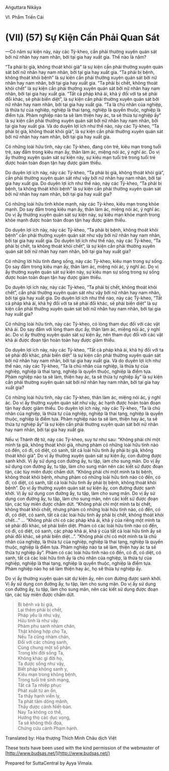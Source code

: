 

Aṅguttara Nikāya

VI. Phẩm Triền Cái

# (VII) (57) Sự Kiện Cần Phải Quan Sát

—Có năm sự kiện này, này các Tỷ-kheo, cần phải thường xuyên quán sát bởi nữ nhân hay nam nhân, bởi tại gia hay xuất gia. Thế nào là năm?

“Ta phải bị già, không thoát khỏi già” là sự kiện cần phải thường xuyên quán sát bởi nữ nhân hay nam nhân, bởi tại gia hay xuất gia. “Ta phải bị bệnh, không thoát khỏi bệnh” là sự kiện cần phải thường xuyên quán sát bởi nữ nhân hay nam nhân, bởi tại gia hay xuất gia. “Ta phải bị chết, không thoát khỏi chết” là sự kiện cần phải thường xuyên quán sát bởi nữ nhân hay nam nhân, bởi tại gia hay xuất gia. “Tất cả pháp khả ái, khả ý đối với ta sẽ phải đổi khác, sẽ phải biến diệt”, là sự kiện cần phải thường xuyên quán sát bởi nữ nhân hay nam nhân, bởi tại gia hay xuất gia. “Ta là chủ nhân của nghiệp, là thừa tự của nghiệp, nghiệp là thai tạng, nghiệp là quyến thuộc, nghiệp là điểm tựa. Phàm nghiệp nào ta sẽ làm thiện hay ác, ta sẽ thừa tự nghiệp ấy” là sự kiện cần phải thường xuyên quán sát bởi nữ nhân hay nam nhân, bởi tại gia hay xuất gia. Và do duyên lợi ích như thế nào, này các Tỷ-kheo, “Ta phải bị già, không thoát khỏi già”, là sự kiện cần phải thường xuyên quán sát bởi nữ nhân hay nam nhân, bởi tại gia hay xuất gia.

Có những loài hữu tình, này các Tỷ-kheo, đang còn trẻ, kiêu mạn trong tuổi trẻ, say đắm trong kiêu mạn ấy, thân làm ác, miệng nói ác, ý nghĩ ác. Do vị ấy thường xuyên quán sát sự kiện này, sự kiêu mạn tuổi trẻ trong tuổi trẻ được hoàn toàn đoạn tận hay được giảm thiểu.

Do duyên lợi ích này, này các Tỷ-kheo, “Ta phải bị già, không thoát khỏi già”, cần phải thường xuyên quán sát như vậy bởi nữ nhân hay nam nhân, bởi tại gia hay xuất gia. Do duyên lợi ích như thế nào, này các Tỷ-kheo, “Ta phải bị bệnh, ta không thoát khỏi bệnh” là sự kiện cần phải thường xuyên quán sát bởi nữ nhân hay nam nhân, bởi tại gia hay xuất gia?

Có những loài hữu tình khỏe mạnh, này các Tỷ-kheo, kiêu mạn trong khỏe mạnh. Do say đắm trong kiêu mạn ấy, thân làm ác, miệng nói ác, ý nghĩ ác. Do vị ấy thường xuyên quán sát sự kiện này, sự kiêu mạn khỏe mạnh trong khỏe mạnh được hoàn toàn đoạn tận hay được giảm thiểu.

Do duyên lợi ích này, này các Tỷ-kheo, “Ta phải bị bệnh, không thoát khỏi bệnh” cần phải thường xuyên quán sát như vậy bởi nữ nhân hay nam nhân, bởi tại gia hay xuất gia. Do duyên lợi ích như thế nào, này các Tỷ-kheo, “Ta phải bị chết, ta không thoát khỏi chết”, là sự kiện cần phải thường xuyên quán sát bởi nữ nhân hay nam nhân, bởi tại gia hay xuất gia?

Có những lời hữu tình đang sống, này các Tỷ-kheo, kiêu mạn trong sự sống. Do say đắm trong kiêu mạn ấy, thân làm ác, miệng nói ác, ý nghĩ ác. Do vị ấy thường xuyên quán sát sự kiện này, sự kiêu mạn sự sống trong sự sống được hoàn toàn đoạn tận hay được giảm thiểu.

Do duyên lợi ích này, này các Tỷ-kheo, “Ta phải bị chết, không thoát khỏi chết”, cần phải thường xuyên quán sát như vậy bởi nữ nhân hay nam nhân, bởi tại gia hay xuất gia. Do duyên lợi ích như thế nào, này các Tỷ-kheo, “Tất cả pháp khả ái, khả hỷ đối với ta sẽ phải đổi khác, sẽ phải biến diệt” là sự kiện cần phải thường xuyên quán sát bởi nữ nhân hay nam nhân, bởi tại gia hay xuất gia?

Có những loài hữu tình, này các Tỷ-kheo, có lòng tham dục đối với các vật khả ái. Do say đắm với lòng tham dục ấy, thân làm ác, miệng nói ác, ý nghĩ ác. Do vị ấy thường xuyên quán sát sự kiện ấy, nên tham dục đối với các vật khả ái được đoạn tận hoàn toàn hay được giảm thiểu.

Do duyên lợi ích này, này các Tỷ-kheo, “Tất cả pháp khả ái, khả hỷ đối với ta sẽ phải đổi khác, phải biến diệt” là sự kiện cần phải thường xuyên quán sát bởi nữ nhân hay nam nhân, bởi tại gia hay xuất gia. Và do duyên lợi ích như thế nào, này các Tỷ-kheo, “Ta là chủ nhân của nghiệp, là thừa tự của nghiệp, nghiệp là thai tạng, nghiệp là quyến thuộc, nghiệp là điểm tựa. Phàm nghiệp nào ta sẽ làm, thiện hay ác, ta sẽ thừa tự nghiệp ấy” là sự kiện cần phải thường xuyên quán sát bởi nữ nhân hay nam nhân, bởi tại gia hay xuất gia?

Có những loài hữu tình, này các Tỷ-kheo, thân làm ác, miệng nói ác, ý nghĩ ác. Do vị ấy thường xuyên quán sát như vậy, ác hạnh được hoàn toàn đoạn tận hay được giảm thiểu. Do duyên lợi ích này, này các Tỷ-kheo, “Ta là chủ nhân của nghiệp, là thừa tự của nghiệp, nghiệp là thai tạng, nghiệp là quyến thuộc, nghiệp là điểm tựa. Phàm nghiệp nào ta sẽ làm, thiện hay ác, ta sẽ thừa tự nghiệp ấy” là sự kiện cần phải thường xuyên quán sát bởi nữ nhân hay nam nhân, bởi tại gia hay xuất gia.

Nếu vị Thánh đệ tử, này các Tỷ-kheo, suy tư như sau: “Không phải chỉ một mình ta già, không thoát khỏi già, nhưng phàm có những loài hữu tình nào có đến, có đi, có diệt, có sanh, tất cả loài hữu tình ấy phải bị già, không thoát khỏi già”. Do vị ấy thường xuyên quán sát sự kiện ấy, con đường được sanh khởi. Vị ấy sử dụng con đường ấy, tu tập, làm cho sung mãn. Do vị ấy sử dụng con đường ấy, tu tập, làm cho sung mãn nên các kiết sử được đoạn tận, các tùy miên được chấm dứt. “Không phải chỉ một mình ta bị bệnh, không thoát khỏi bệnh, nhưng phàm có những loài hữu tình nào có đến, có đi, có diệt, có sanh, tất cả loài hữu tình ấy phải bị bệnh, không thoát khỏi bệnh”. Do vị ấy thường xuyên quán sát sự kiện ấy, con đường được sanh khởi. Vị ấy sử dụng con đường ấy, tu tập, làm cho sung mãn. Do vị ấy sử dụng con đường ấy, tu tập, làm cho sung mãn, nên các kiết sử được đoạn tận, các tùy miên được chấm dứt. “Không phải chỉ một mình ta bị chết, không thoát khỏi chết, nhưng phàm có những loài hữu tình nào, có đến, có đi, có diệt, có sanh, tất cả các loài hữu tình ấy phải bị chết, không thoát khỏi chết...” ... “Không phải chỉ có các pháp khả ái, khả ý của riêng một mình ta sẽ phải đổi khác, sẽ phải biến diệt. Phàm có các loài hữu tình nào có đến, có đi, có diệt, có sanh, các pháp khả ái, khả ý của tất cả loài hữu tình ấy sẽ phải đổi khác, sẽ phải biến diệt...”. “Không phải chỉ có một mình ta là chủ nhân của nghiệp, là thừa tự của nghiệp, nghiệp là thai tạng, nghiệp là quyến thuộc, nghiệp là điểm tựa. Phàm nghiệp nào ta sẽ làm, thiện hay ác ta sẽ thừa tự nghiệp ấy”. Phàm có các loài hữu tình nào có đến, có đi, có diệt, có sanh, tất cả các loài hữu tình ấy là chủ nhân của nghiệp, là thừa tự của nghiệp, nghiệp là thai tạng, nghiệp là quyến thuộc, nghiệp là điểm tựa. Phàm nghiệp nào họ sẽ làm thiện hay ác, họ sẽ thừa tự nghiệp ấy.

Do vị ấy thường xuyên quán sát dự kiện ấy, nên con đường được sanh khởi. Vị ấy sử dụng con đường ấy, tu tập, làm cho sung mãn. Do vị ấy sử dụng con đường ấy, tu tập, làm cho sung mãn, nên các kiết sử dụng được đoạn tận, các tùy miên được chấm dứt.

> Bị bệnh và bị già,  
> Lại thêm phải bị chết,  
> Pháp yếu là như vậy,  
> Hữu tình là như vậy.  
> Phàm phu sanh nhàm chán,  
> Thật không hợp cho Ta,  
> Nếu Ta cũng nhàm chán,  
> Ðối với các chúng sanh,  
> Cùng chung một số phận.  
> Trong khi đời sống Ta,  
> Không khác gì đời họ,  
> Ta được sống như vậy,  
> Biết pháp không sanh y,  
> Kiêu mạn trong không bệnh,  
> Trong tuổi trẻ sinh mạng,  
> Tất cả Ta nhiếp phục  
> Phát xuất từ an ổn,  
> Ta thấy hạnh viễn ly,  
> Ta phát tâm dõng mãnh,  
> Thấy được cảnh Niết-bàn.  
> Nay Ta không có thể,  
> Hưởng thọ các dục vọng,  
> Ta sẽ không thối đọa,  
> Chứng cứu cánh Phạm hạnh.

Translated by: Hòa thượng Thích Minh Châu dịch Việt

These texts have been used with the kind permission of the webmaster of [http://www.budsas.net/](http://www.budsas.net/)

Prepared for SuttaCentral by Ayya Vimala.